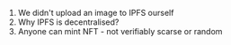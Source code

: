 1. We didn't upload an image to IPFS ourself
2. Why IPFS is decentralised?
3. Anyone can mint NFT - not verifiably scarse or random